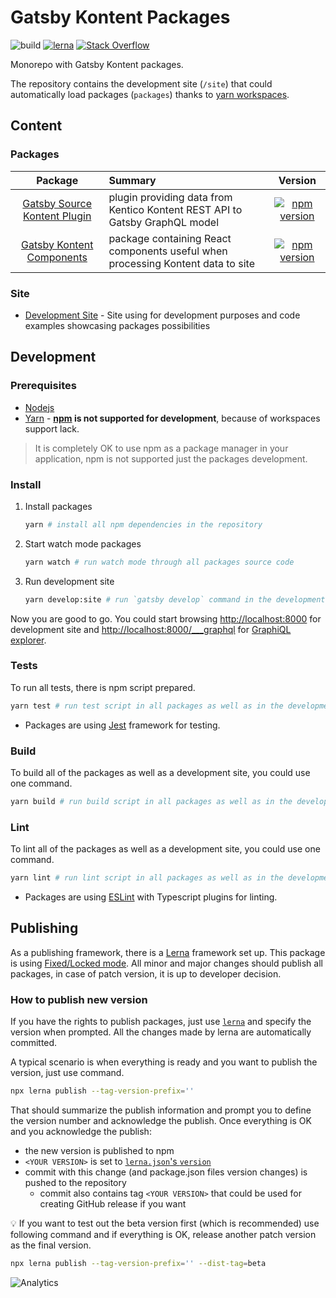 # Gatsby Kontent Packages

![build](https://github.com/Kentico/gatsby-source-kontent/workflows/build/badge.svg)
[![lerna](https://img.shields.io/badge/maintained%20with-lerna-cc00ff.svg)](https://lerna.js.org/)
[![Stack Overflow](https://img.shields.io/badge/Stack%20Overflow-ASK%20NOW-FE7A16.svg?logo=stackoverflow&logoColor=white)](https://stackoverflow.com/tags/kentico-kontent)

Monorepo with Gatsby Kontent packages.

The repository contains the development site (`/site`) that could automatically load packages (`packages`) thanks to [yarn workspaces](https://classic.yarnpkg.com/en/docs/workspaces/).

## Content

### Packages

|                                 Package                                 | Summary                                                                         |                                                                        Version                                                                         |
| :---------------------------------------------------------------------: | :------------------------------------------------------------------------------ | :----------------------------------------------------------------------------------------------------------------------------------------------------: |
| [Gatsby Source Kontent Plugin](/packages/gatsby-source-kontent#readme)  | plugin providing data from Kentico Kontent REST API to Gatsby GraphQL model     |     [![npm version](https://badge.fury.io/js/%40kentico%2Fgatsby-source-kontent.svg)](https://badge.fury.io/js/%40kentico%2Fgatsby-source-kontent)     |
| [Gatsby Kontent Components](/packages/gatsby-kontent-components#readme) | package containing React components useful when processing Kontent data to site | [![npm version](https://badge.fury.io/js/%40kentico%2Fgatsby-kontent-components.svg)](https://badge.fury.io/js/%40kentico%2Fgatsby-kontent-components) |

### Site

- [Development Site](/site#readme) - Site using for development purposes and code examples showcasing packages possibilities

## Development

### Prerequisites

- [Nodejs](https://nodejs.org/en/)
- [Yarn](https://yarnpkg.com/) - **[npm](https://www.npmjs.com/) is not supported for development**, because of workspaces support lack.

> It is completely OK to use npm as a package manager in your application, npm is not supported just the packages development.

### Install

1. Install packages

   ```sh
   yarn # install all npm dependencies in the repository
   ```

2. Start watch mode packages

   ```sh
   yarn watch # run watch mode through all packages source code
   ```

3. Run development site

   ```sh
   yarn develop:site # run `gatsby develop` command in the development site
   ```

Now you are good to go. You could start browsing <http://localhost:8000> for development site and <http://localhost:8000/___graphql> for [GraphiQL explorer](https://github.com/graphql/graphiql/blob/master/packages/graphiql/README.md).

### Tests

To run all tests, there is npm script prepared.

```sh
yarn test # run test script in all packages as well as in the development site
```

- Packages are using [Jest](http://jest.org/) framework for testing.

### Build

To build all of the packages as well as a development site, you could use one command.

```sh
yarn build # run build script in all packages as well as in the development site
```

### Lint

To lint all of the packages as well as a development site, you could use one command.

```sh
yarn lint # run lint script in all packages as well as in the development site
```

- Packages are using [ESLint](https://eslint.org/) with Typescript plugins for linting.

## Publishing

As a publishing framework, there is a [Lerna](https://github.com/lerna/lerna) framework set up. This package is using [Fixed/Locked mode](https://github.com/lerna/lerna#fixedlocked-mode-default). All minor and major changes should publish all packages, in case of patch version, it is up to developer decision.

### How to publish new version

If you have the rights to publish packages, just use [`lerna`](https://github.com/lerna/lerna/tree/master/commands/publish#readme) and specify the version when prompted. All the changes made by lerna are automatically committed.

A typical scenario is when everything is ready and you want to publish the version, just use command.

```sh
npx lerna publish --tag-version-prefix=''
```

That should summarize the publish information and prompt you to define the version number and acknowledge the publish. Once everything is OK and you acknowledge the publish:

- the new version is published to npm
- `<YOUR VERSION>` is set to [`lerna.json`'s `version`](lerna.json)
- commit with this change (and package.json files version changes) is pushed to the repository
  - commit also contains tag `<YOUR VERSION>` that could be used for creating GitHub release if you want

:bulb: If you want to test out the beta version first (which is recommended) use following command and if everything is OK, release another patch version as the final version.

```sh
npx lerna publish --tag-version-prefix='' --dist-tag=beta
```

![Analytics](https://kentico-ga-beacon.azurewebsites.net/api/UA-69014260-4/Kentico/kontent-gatsby-packages?pixel)
